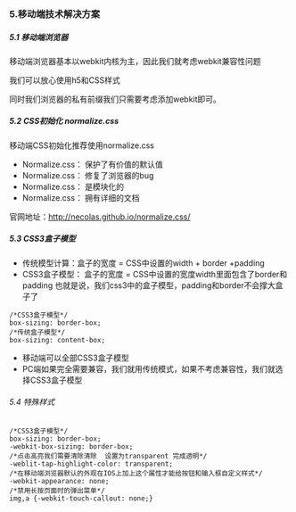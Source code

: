 ### 5.移动端技术解决方案

##### 5.1 移动端浏览器

 移动端浏览器基本以webkit内核为主，因此我们就考虑webkit兼容性问题

  我们可以放心使用h5和CSS样式

   同时我们浏览器的私有前缀我们只需要考虑添加webkit即可。

##### 5.2 CSS初始化 normalize.css

  移动端CSS初始化推荐使用normalize.css

- Normalize.css： 保护了有价值的默认值
- Normalize.css： 修复了浏览器的bug
- Normalize.css： 是模块化的
- Normalize.css： 拥有详细的文档



官网地址：http://necolas.github.io/normalize.css/



##### 5.3 CSS3盒子模型

- 传统模型计算：盒子的宽度 = CSS中设置的width + border +padding
- CSS3盒子模型： 盒子的宽度 = CSS中设置的宽度width里面包含了border和padding 也就是说，我们css3中的盒子模型，padding和border不会撑大盒子了

```
/*CSS3盒子模型*/
box-sizing: border-box;
/*传统盒子模型*/
box-sizing: content-box;
```



- 移动端可以全部CSS3盒子模型
- PC端如果完全需要兼容，我们就用传统模式，如果不考虑兼容性，我们就选择CSS3盒子模型



###### 5.4 特殊样式



```
/*CSS3盒子模型*/
box-sizing: border-box;
-webkit-box-sizing: border-box;
/*点击高亮我们需要清除清除  设置为transparent 完成透明*/
-weblit-tap-highlight-color: transparent;
/*在移动端浏览器默认的外观在IOS上加上这个属性才能给按钮和输入框自定义样式*/
-webkit-appearance: none;
/*禁用长按页面时的弹出菜单*/
img,a {-webkit-touch-callout: none;}
```

